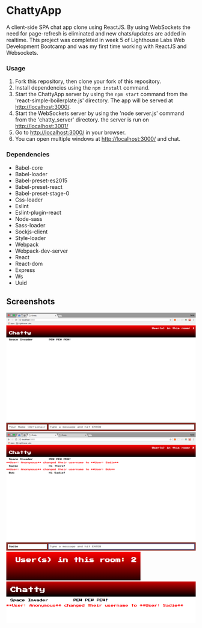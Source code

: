ChattyApp
=====================

A client-side SPA chat app clone using ReactJS. By using WebSockets the need for page-refresh is eliminated and new chats/updates are added in realtime. This project was completed in week 5 of Lighthouse Labs Web Development Bootcamp and was my first time working with ReactJS and Websockets.

### Usage

1. Fork this repository, then clone your fork of this repository.
2. Install dependencies using the `npm install` command.
3. Start the ChattyApp server by using the `npm start` command from the 'react-simple-boilerplate.js' directory. The app will be served at <http://localhost:3000/>.
4. Start the WebSockets server by using the 'node server.js' command from the 'chatty_server' directory. the server is run on <http://localhost:3001/>
5. Go to <http://localhost:3000/> in your browser.
6. You can open multiple windows at <http://localhost:3000/> and chat.

### Dependencies
* Babel-core
* Babel-loader
* Babel-preset-es2015
* Babel-preset-react
* Babel-preset-stage-0
* Css-loader
* Eslint
* Eslint-plugin-react
* Node-sass
* Sass-loader
* Sockjs-client
* Style-loader
* Webpack
* Webpack-dev-server
* React
* React-dom
* Express
* Ws
* Uuid

## Screenshots

!["Screenshot of full main page"](https://github.com/SadieF/ChattyApp/blob/master/docs/FullScreenMainPage.png?raw=true)
!["Multiple user chat"](https://github.com/SadieF/ChattyApp/blob/master/docs/MultipleUserChat.png?raw=true)
!["User in room count"](https://github.com/SadieF/ChattyApp/blob/master/docs/UserInRoomCount.png?raw=true)
!["User name change"](https://github.com/SadieF/ChattyApp/blob/master/docs/UserNameChange.png?raw=true)
